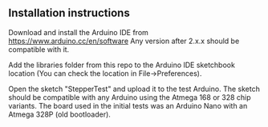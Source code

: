 ## Installation instructions
Download and install the Arduino IDE from https://www.arduino.cc/en/software
Any version after 2.x.x should be compatible with it.

Add the libraries folder from this repo to the Arduino IDE sketchbook location (You can check the location in File->Preferences).

Open the sketch "StepperTest" and upload it to the test Arduino. The sketch should be compatible with any Arduino using the Atmega 168 or 328 chip variants. The board used in the initial tests was an Arduino Nano with an Atmega 328P (old bootloader).